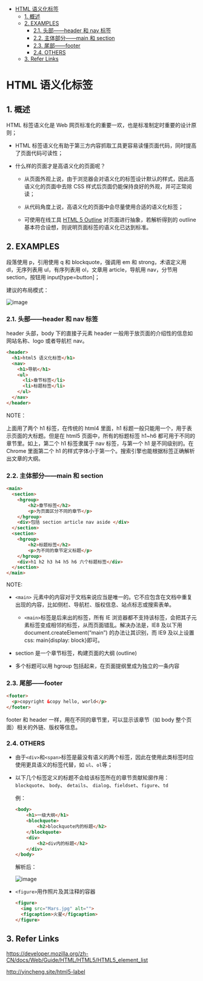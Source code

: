 - [HTML 语义化标签](#html-%E8%AF%AD%E4%B9%89%E5%8C%96%E6%A0%87%E7%AD%BE)
  - [1. 概述](#1-%E6%A6%82%E8%BF%B0)
  - [2. EXAMPLES](#2-examples)
    - [2.1. 头部——header 和 nav 标签](#21-%E5%A4%B4%E9%83%A8%E2%80%94%E2%80%94header-%E5%92%8C-nav-%E6%A0%87%E7%AD%BE)
    - [2.2. 主体部分——main 和 section](#22-%E4%B8%BB%E4%BD%93%E9%83%A8%E5%88%86%E2%80%94%E2%80%94main-%E5%92%8C-section)
    - [2.3. 尾部——footer](#23-%E5%B0%BE%E9%83%A8%E2%80%94%E2%80%94footer)
    - [2.4. OTHERS](#24-others)
  - [3. Refer Links](#3-refer-links)

# HTML 语义化标签

## 1. 概述

HTML 标签语义化是 Web 网页标准化的重要一欢，也是标准制定时重要的设计原则；

- HTML 标签语义化有助于第三方内容抓取工具更容易读懂页面代码，同时提高了页面代码可读性；

- 什么样的页面才是高语义化的页面呢？

  - 从页面外观上说，由于浏览器会对语义化的标签设计默认的样式，因此高语义化的页面中去除 CSS 样式后页面仍能保持良好的外观，并可正常阅读；

  - 从代码角度上说，高语义化的页面中会尽量使用合适的语义化标签；    

  - 可使用在线工具 [HTML 5 Outline](https://gsnedders.html5.org/outliner/) 对页面进行抽象，若解析得到的 outline 基本符合设想，则说明页面标签的语义化已达到标准。

## 2. EXAMPLES

段落使用 p，引用使用 q 和 blockquote，强调用 em 和 strong，术语定义用 dl，无序列表用 ul，有序列表用 ol，文章用 article，导航用 nav，分节用 section，按钮用 input[type=button]；  

建议的布局模式：   

![image](http://otaivnlxc.bkt.clouddn.com/jpg/2017/10/15/2dceb671dc9003016703a694fb66162d.jpg)

### 2.1. 头部——header 和 nav 标签

header 头部，body 下的直接子元素 header 一般用于放页面的介绍性的信息如网站名称、logo 或者导航栏 nav。

```html
<header>
  <h1>html5 语义化标签</h1>
  <nav>
    <h1>导航</h1>
    <ul>
      <li>章节标签</li>
      <li>标题标签</li>
    </ul>
  </nav>
</header>
```

NOTE：

上面用了两个 h1 标签，在传统的 html4 里面，h1 标题一般只能用一个，用于表示页面的大标题。但是在 html5 页面中，所有的标题标签 h1~h6 都可用于不同的章节里。如上，第二个 h1 标签隶属于 nav 标签，与第一个 h1 是不同级别的。在 Chrome 里面第二个 h1 的样式字体小于第一个。搜索引擎也能根据标签正确解析出文章的大纲。

### 2.2. 主体部分——main 和 section

```html
<main>
  <section>
    <hgroup>
        <h2>章节标签</h2>
        <p>为页面区分不同的章节</p>
    </hgroup>
    <div>包括 section article nav aside </div>
  </section>
  <section>
    <hgroup>
        <h2>标题标签</h2>
        <p>为不同的章节定义标题</p>
    </hgroup> 
    <div>h1 h2 h3 h4 h5 h6 六个标题标签</div>
  </section>
</main>
```

NOTE:

- `<main>` 元素中的内容对于文档来说应当是唯一的。它不应包含在文档中重复出现的内容，比如侧栏、导航栏、版权信息、站点标志或搜索表单。

  - `<main>`标签是后来出的标签，所有 IE 浏览器都不支持该标签，会把其子元素标签变成相邻的标签，从而页面错乱。解决办法是，IE8 及以下用 document.createElement(“main”) 的办法让其识别，而 IE9 及以上设置 css: main{display: block}即可。

- section 是一个章节标签，构建页面的大纲 (outline)

- 多个标题可以用 hgroup 包括起来，在页面提纲里成为独立的一条内容

### 2.3. 尾部——footer

```html
<footer>
  <p>copyright &copy hello, world</p>
</footer>
```

footer 和 header 一样，用在不同的章节里，可以显示该章节（如 body 整个页面）相关的外链、版权等信息。


### 2.4. OTHERS

- 由于`<div>`和`<span>`标签是最没有语义的两个标签，因此在使用此类标签时应使用更具语义的标签代替，如 `ul`、`ol`等；

- 以下几个标签定义的标题不会给该标签所在的章节贡献轮廓作用：`blockquote`、 `body`、 `details`、 `dialog`、`fieldset`、`figure`、`td`

  例：
    ```html
    <body>
        <h1>一级大纲</h1>
        <blockquote>
            <h2>blockquote内的标题</h2>
        </blockquote>
        <div>
            <h2>div内的标题</h2>
        </div>
    </body>
    ```
    解析后：

    ![image](http://otaivnlxc.bkt.clouddn.com/jpg/2017/11/5/c130c0061dbfca0eb3674d26d87d9f5e.jpg)

- `<figure>`用作照片及其注释的容器
  ```html
  <figure>
    <img src="Mars.jpg" alt="">
    <figcaption>火星</figcaption>
  </figure>
  ```

## 3. Refer Links

https://developer.mozilla.org/zh-CN/docs/Web/Guide/HTML/HTML5/HTML5_element_list

http://yincheng.site/html5-label
